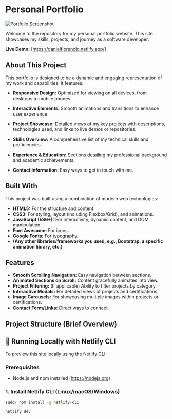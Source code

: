 # Personal Portfolio

![Portfolio Screenshot](https://via.placeholder.com/800x450.png?text=Portfolio+Screenshot+Here)
<!-- TODO: Replace with an actual screenshot of your portfolio -->

Welcome to the repository for my personal portfolio website. This site showcases my skills, projects, and journey as a software developer.

**Live Demo:** [https://danielflorencio.netlify.app/]
## About This Project

This portfolio is designed to be a dynamic and engaging representation of my work and capabilities. It features:

*   **Responsive Design:** Optimized for viewing on all devices, from desktops to mobile phones.
*   **Interactive Elements:** Smooth animations and transitions to enhance user experience.
*   **Project Showcase:** Detailed views of my key projects with descriptions, technologies used, and links to live demos or repositories.
*   **Skills Overview:** A comprehensive list of my technical skills and proficiencies.
*   **Experience & Education:** Sections detailing my professional background and academic achievements.

*   **Contact Information:** Easy ways to get in touch with me.

## Built With

This project was built using a combination of modern web technologies:

*   **HTML5:** For the structure and content.
*   **CSS3:** For styling, layout (including Flexbox/Grid), and animations.
*   **JavaScript (ES6+):** For interactivity, dynamic content, and DOM manipulation.
*   **Font Awesome:** For icons.
*   **Google Fonts:** For typography.
*   **(Any other libraries/frameworks you used, e.g., Bootstrap, a specific animation library, etc.)**

## Features

*   **Smooth Scrolling Navigation:** Easy navigation between sections.
*   **Animated Sections on Scroll:** Content gracefully animates into view.
*   **Project Filtering:** (If applicable) Ability to filter projects by category.
*   **Interactive Modals:** For detailed views of projects and certifications.
*   **Image Carousels:** For showcasing multiple images within projects or certifications.
*   **Contact Form/Links:** Direct ways to connect.

## Project Structure (Brief Overview)

<!-- Add your folder/file structure here -->

## 🚀 Running Locally with Netlify CLI

To preview this site locally using the Netlify CLI:

### Prerequisites

- Node.js and npm installed (https://nodejs.org)

### 1. Install Netlify CLI (Linux/macOS/Windows)

```bash
sudo/ npm install -g netlify-cli

netlify dev
